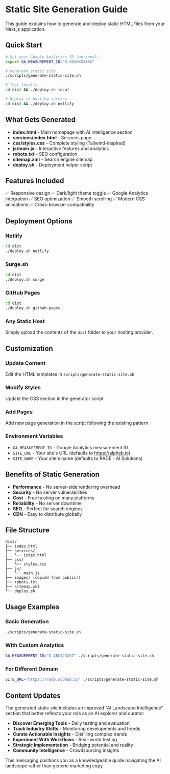 # Static Site Generation Guide

This guide explains how to generate and deploy static HTML files from your Next.js application.

## Quick Start

```bash
# Set your Google Analytics ID (optional)
export GA_MEASUREMENT_ID="G-XXXXXXXXXX"

# Generate static site
./scripts/generate-static-site.sh

# Test locally
cd dist && ./deploy.sh local

# Deploy to hosting service
cd dist && ./deploy.sh netlify
```

## What Gets Generated

- **index.html** - Main homepage with AI Intelligence section
- **services/index.html** - Services page
- **css/styles.css** - Complete styling (Tailwind-inspired)
- **js/main.js** - Interactive features and analytics
- **robots.txt** - SEO configuration
- **sitemap.xml** - Search engine sitemap
- **deploy.sh** - Deployment helper script

## Features Included

✅ Responsive design
✅ Dark/light theme toggle
✅ Google Analytics integration
✅ SEO optimization
✅ Smooth scrolling
✅ Modern CSS animations
✅ Cross-browser compatibility

## Deployment Options

### Netlify

```bash
cd dist
./deploy.sh netlify
```

### Surge.sh

```bash
cd dist
./deploy.sh surge
```

### GitHub Pages

```bash
cd dist
./deploy.sh github-pages
```

### Any Static Host

Simply upload the contents of the `dist` folder to your hosting provider.

## Customization

### Update Content

Edit the HTML templates in `scripts/generate-static-site.sh`

### Modify Styles

Update the CSS section in the generator script

### Add Pages

Add new page generation in the script following the existing pattern

### Environment Variables

- `GA_MEASUREMENT_ID` - Google Analytics measurement ID
- `SITE_URL` - Your site's URL (defaults to https://alphab.io)
- `SITE_NAME` - Your site's name (defaults to RADE - AI Solutions)

## Benefits of Static Generation

- **Performance** - No server-side rendering overhead
- **Security** - No server vulnerabilities
- **Cost** - Free hosting on many platforms
- **Reliability** - No server downtime
- **SEO** - Perfect for search engines
- **CDN** - Easy to distribute globally

## File Structure

```
dist/
├── index.html
├── services/
│   └── index.html
├── css/
│   └── styles.css
├── js/
│   └── main.js
├── images/ (copied from public/)
├── robots.txt
├── sitemap.xml
└── deploy.sh
```

## Usage Examples

### Basic Generation

```bash
./scripts/generate-static-site.sh
```

### With Custom Analytics

```bash
GA_MEASUREMENT_ID="G-ABC123XYZ" ./scripts/generate-static-site.sh
```

### For Different Domain

```bash
SITE_URL="https://rade.alphab.io" ./scripts/generate-static-site.sh
```

## Content Updates

The generated static site includes an improved "AI Landscape Intelligence" section that better reflects your role as an AI explorer and curator:

- **Discover Emerging Tools** - Daily testing and evaluation
- **Track Industry Shifts** - Monitoring developments and trends
- **Curate Actionable Insights** - Distilling complex trends
- **Experiment With Workflows** - Real-world testing
- **Strategic Implementation** - Bridging potential and reality
- **Community Intelligence** - Crowdsourcing insights

This messaging positions you as a knowledgeable guide navigating the AI landscape rather than generic marketing copy.
